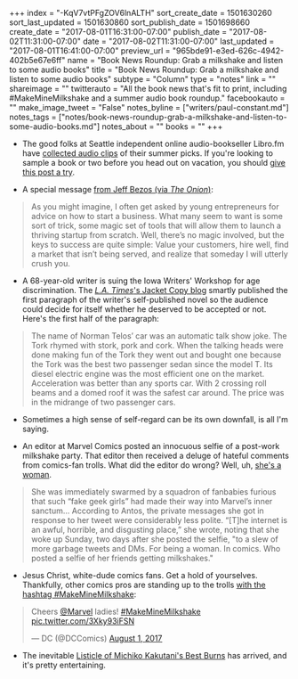 +++
index = "-KqV7vtPFgZOV6lnALTH"
sort_create_date = 1501630260
sort_last_updated = 1501630860
sort_publish_date = 1501698660
create_date = "2017-08-01T16:31:00-07:00"
publish_date = "2017-08-02T11:31:00-07:00"
date = "2017-08-02T11:31:00-07:00"
last_updated = "2017-08-01T16:41:00-07:00"
preview_url = "965bde91-e3ed-626c-4942-402b5e67e6ff"
name = "Book News Roundup: Grab a milkshake and listen to some audio books"
title = "Book News Roundup: Grab a milkshake and listen to some audio books"
subtype = "Column"
type = "notes"
link = ""
shareimage = ""
twitterauto = "All the book news that's fit to print, including #MakeMineMilkshake and a summer audio book roundup."
facebookauto = ""
make_image_tweet = "False"
notes_byline = ["writers/paul-constant.md"]
notes_tags = ["notes/book-news-roundup-grab-a-milkshake-and-listen-to-some-audio-books.md"]
notes_about = ""
books = ""
+++
* The good folks at Seattle independent online audio-bookseller Libro.fm have [collected audio clips](http://blog.libro.fm/picks/audiobooks-of-the-month-summer-reading-picks/) of their summer picks. If you're looking to sample a book or two before you head out on vacation, you should [give this post a try](http://blog.libro.fm/picks/audiobooks-of-the-month-summer-reading-picks/).

* A special message [from Jeff Bezos (via *The Onion*)](http://www.theonion.com/blogpost/my-advice-anyone-starting-business-remember-someda-56539):

<blockquote>As you might imagine, I often get asked by young entrepreneurs for advice on how to start a business. What many seem to want is some sort of trick, some magic set of tools that will allow them to launch a thriving startup from scratch. Well, there’s no magic involved, but the keys to success are quite simple: Value your customers, hire well, find a market that isn’t being served, and realize that someday I will utterly crush you.</blockquote>

* A 68-year-old writer is suing the Iowa Writers' Workshop for age discrimination. The [*L.A. Times*'s Jacket Copy blog](http://www.latimes.com/books/jacketcopy/la-et-jc-iowa-writers-workshop-age-20170731-story.html) smartly published the first paragraph of the writer's self-published novel so the audience could decide for itself whether he deserved to be accepted or not. Here's the first half of the paragraph:

<blockquote>The name of Norman Telos’ car was an automatic talk show joke. The Tork rhymed with stork, pork and cork. When the talking heads were done making fun of the Tork they went out and bought one because the Tork was the best two passenger sedan since the model T. Its diesel electric engine was the most efficient one on the market. Acceleration was better than any sports car. With 2 crossing roll beams and a domed roof it was the safest car around. The price was in the midrange of two passenger cars.</blockquote>

* Sometimes a high sense of self-regard can be its own downfall, is all I'm saying.

* An editor at Marvel Comics posted an innocuous selfie of a post-work milkshake party. That editor then received a deluge of hateful comments from comics-fan trolls. What did the editor do wrong? Well, uh, [she's a woman](http://www.wehuntedthemammoth.com/2017/07/31/a-female-marvel-comics-editor-posts-a-milkshake-selfie-and-fanbabies-throw-a-fit/).

<blockquote>She was immediately swarmed by a squadron of fanbabies furious that such “fake geek girls” had made their way into Marvel’s inner sanctum... According to Antos, the private messages she got in response to her tweet were considerably less polite. “[T]he internet is an awful, horrible, and disgusting place,” she wrote, noting that she woke up Sunday, two days after she posted the selfie, "to a slew of more garbage tweets and DMs. For being a woman. In comics. Who posted a selfie of her friends getting milkshakes."</blockquote>

* Jesus Christ, white-dude comics fans. Get a hold of yourselves. Thankfully, other comics pros are standing up to the trolls [with the hashtag #MakeMineMilkshake](https://www.bleedingcool.com/2017/08/01/dc-comics-marvel-crossover-milkshake/):

<blockquote class="twitter-tweet" data-lang="en"><p lang="en" dir="ltr">Cheers <a href="https://twitter.com/Marvel">@Marvel</a> ladies! <a href="https://twitter.com/hashtag/MakeMineMilkshake?src=hash">#MakeMineMilkshake</a> <a href="https://t.co/3Xky93iFSN">pic.twitter.com/3Xky93iFSN</a></p>&mdash; DC (@DCComics) <a href="https://twitter.com/DCComics/status/892454331567321088">August 1, 2017</a></blockquote>

* The inevitable [Listicle of Michiko Kakutani's Best Burns](https://www.thecut.com/2017/07/michiko-kakutanis-all-time-best-burns.html) has arrived, and it's pretty entertaining.

